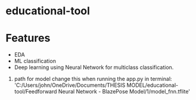 # educational-tool

# Features

- EDA
- ML classification
- Deep learning using Neural Network for multiclass classification.

1. path for model change this when running the app.py in terminal: 'C:/Users/john/OneDrive/Documents/THESIS MODEL/educational-tool/Feedforward Neural Network - BlazePose Model/1/model_fnn.tflite'